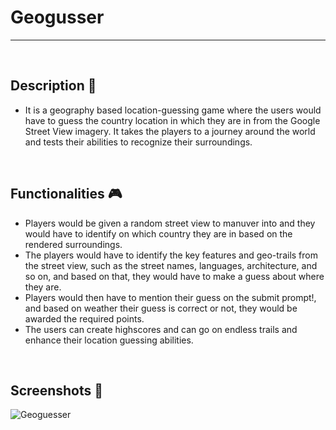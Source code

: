 # **Geogusser** 

--------

<br>

## **Description 📃**
<!-- add your game description here  -->
- It is a geography based location-guessing game where the users would have to guess the country location in which they are in from the Google Street View imagery. It takes the players to a journey around the world and tests their abilities to recognize their surroundings. 

<br>

## **Functionalities 🎮**
<!-- add functionalities over here -->
- Players would be given a random street view to manuver into and they would have to identify on which country they are in based on the rendered surroundings. 
- The players would have to identify the key features and geo-trails from the street view, such as the street names, languages, architecture, and so on, and based on that, they would have to make a guess about where they are.
- Players would then have to mention their guess on the submit prompt!, and based on weather their guess is correct or not, they would be awarded the required points. 
- The users can create highscores and can go on endless trails and enhance their location guessing abilities. 
<br>

## **Screenshots 📸**

![Geoguesser](https://blogger.googleusercontent.com/img/b/R29vZ2xl/AVvXsEhvs7WOA75RuVlEJKoFfZvn0fGU0p6vWL62Oq5B4Y_p12-oSAdzHzdbPKDtWlzwINfS_a5jgdJFb3XKWbCwFGHDlYJYPCubJZI_bhdWRijf3PXCsRYaPSX9zY8D5lfrmV0XRCcx0llCI7uf2K7bc_YpxiO7cj9A16i4egy6mvUSZwCP3iqQBjYYIo9SEzSf/s2916/Screenshot%202023-07-03%20at%202.45.06%20PM.png)